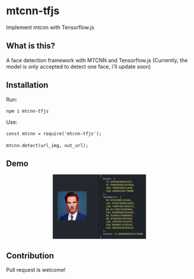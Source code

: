 # mtcnn-tfjs
Implement mtcnn with Tensorflow.js
## What is this?

A face detection framework with MTCNN and Tensorflow.js
(Currently, the model is only accepted to detect one face, i'll update soon)

## Installation

Run:
```
npm i mtcnn-tfjs
```

Use:
 ```
const mtcnn = require('mtcnn-tfjs');

mtcnn.detect(url_img, out_url);
```

## Demo

<p align="center"><img src="https://raw.githubusercontent.com/whoisltd/mtcnn-tfjs/master/images/result.png" width="50%" height="50%"></p>

## Contribution
Pull request is welcome!
